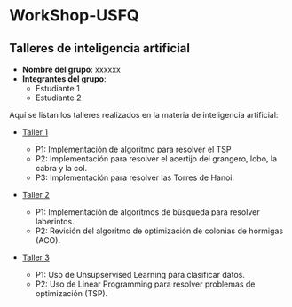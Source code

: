 # WorkShop-USFQ
## Talleres de inteligencia artificial

- **Nombre del grupo**: xxxxxx
- **Integrantes del grupo**:
  * Estudiante 1
  * Estudiante 2

Aquí se listan los talleres realizados en la materia de inteligencia artificial:
- [Taller 1](/Taller1/README.md)
  - P1: Implementación de algoritmo para resolver el TSP
  - P2: Implementación para resolver el acertijo del grangero, lobo, la cabra y la col.
  - P3: Implementación para resolver las Torres de Hanoi.

- [Taller 2](/Taller2/README.md)
  - P1: Implementación de algoritmos de búsqueda para resolver laberintos.
  - P2: Revisión del algoritmo de optimización de colonias de hormigas (ACO).

- [Taller 3](/Taller3/README.md)
  - P1: Uso de Unsupservised Learning para clasificar datos.
  - P2: Uso de Linear Programming para resolver problemas de optimización (TSP).